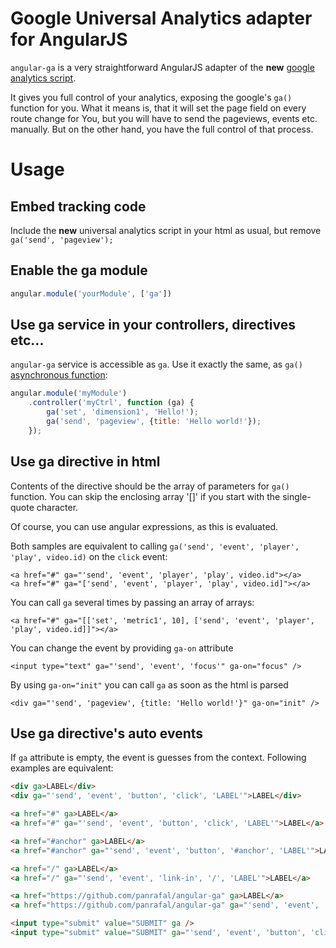 Google Universal Analytics adapter for AngularJS
================================================

`angular-ga` is a very straightforward AngularJS adapter of the 
**new** [google analytics script](https://developers.google.com/analytics/devguides/collection/analyticsjs/). 

It gives you full control of your analytics, exposing the google's `ga()` function for you.
What it means is, that it will set the page field on every route change for You, but you will 
have to send the pageviews, events etc. manually. But on the other hand, you have the full control of that process.

Usage
=====

## Embed tracking code

Include the **new** universal analytics script in your html as usual, but remove `ga('send', 'pageview');`

## Enable the ga module
```js
angular.module('yourModule', ['ga'])
```

## Use ga service in your controllers, directives etc...

`angular-ga` service is accessible as `ga`. Use it exactly the same, as `ga()` [asynchronous function](https://developers.google.com/analytics/devguides/collection/analyticsjs/method-reference):

```js
angular.module('myModule')
    .controller('myCtrl', function (ga) {
        ga('set', 'dimension1', 'Hello!');
        ga('send', 'pageview', {title: 'Hello world!'});
    });
```

## Use ga directive in html

Contents of the directive should be the array of parameters for `ga()` function. 
You can skip the enclosing array '[]' if you start with the single-quote character.

Of course, you can use angular expressions, as this is evaluated.

Both samples are equivalent to calling `ga('send', 'event', 'player', 'play', video.id)` on the `click` event:
```
<a href="#" ga="'send', 'event', 'player', 'play', video.id"></a>
<a href="#" ga="['send', 'event', 'player', 'play', video.id]"></a>
```

You can call `ga` several times by passing an array of arrays:
```
<a href="#" ga="[['set', 'metric1', 10], ['send', 'event', 'player', 'play', video.id]]"></a>
```

You can change the event by providing `ga-on` attribute
```
<input type="text" ga="'send', 'event', 'focus'" ga-on="focus" />
```

By using `ga-on="init"` you can call `ga` as soon as the html is parsed
```
<div ga="'send', 'pageview', {title: 'Hello world!'}" ga-on="init" />
```

## Use ga directive's auto events

If `ga` attribute is empty, the event is guesses from the context. Following examples
are equivalent:
```html
<div ga>LABEL</div>
<div ga="'send', 'event', 'button', 'click', 'LABEL'">LABEL</div>
```

```html
<a href="#" ga>LABEL</a>
<a href="#" ga="'send', 'event', 'button', 'click', 'LABEL'">LABEL</a>
```

```html
<a href="#anchor" ga>LABEL</a>
<a href="#anchor" ga="'send', 'event', 'button', '#anchor', 'LABEL'">LABEL</a>
```

```html
<a href="/" ga>LABEL</a>
<a href="/" ga="'send', 'event', 'link-in', '/', 'LABEL'">LABEL</a>
```

```html
<a href="https://github.com/panrafal/angular-ga" ga>LABEL</a>
<a href="https://github.com/panrafal/angular-ga" ga="'send', 'event', 'link-out', 'https://github.com/panrafal/angular-ga', 'LABEL'">LABEL</a>
```

```html
<input type="submit" value="SUBMIT" ga />
<input type="submit" value="SUBMIT" ga="'send', 'event', 'button', 'click', 'SUBMIT'" />
```

